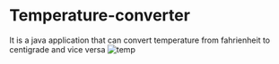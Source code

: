 # Temperature-converter
It is a java application that can convert temperature from fahrienheit to centigrade and vice versa 
![temp](https://cloud.githubusercontent.com/assets/20371014/16791980/8f7f6ff6-48e1-11e6-94c9-347202bd479d.png)

